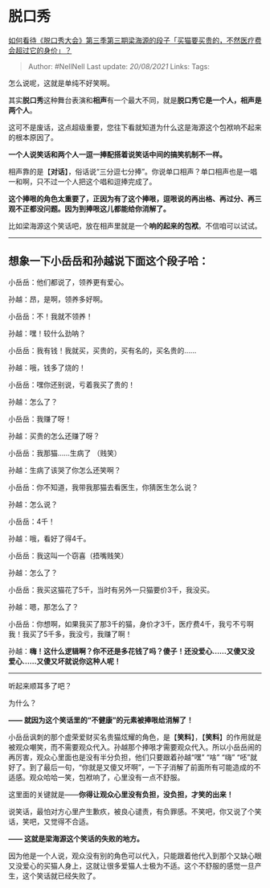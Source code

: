 # 脱口秀
[如何看待《脱口秀大会》第三季第三期梁海源的段子「买猫要买贵的，不然医疗费会超过它的身价」？](https://www.zhihu.com/question/412684061/answer/1397449863)
> Author: #NellNell 
> Last update: *20/08/2021* 
> Links:
> Tags: 

怎么说呢，这就是单纯不好笑啊。

其实**脱口秀**这种舞台表演和**相声**有一个最大不同，就是**脱口秀它是一个人，相声是两个人**。

这可不是废话，这点超级重要，您往下看就知道为什么这是海源这个包袱响不起来的根本原因了。

**一个人说笑话和两个人一逗一捧配搭着说笑话中间的搞笑机制不一样。**

相声靠的是【**对话**】，俗话说“三分逗七分捧”。你说单口相声？单口相声也是一唱一和啊，只不过一个人把这个唱和逗捧完成了。

**这个捧哏的角色太重要了，正因为有了这个捧哏，逗哏说的再出格、再过分、再三观不正都没问题。因为到捧哏这儿都能给你消解了。**

比如梁海源这个笑话吧，放在相声里就是一个**响的起来的包袱**。不信咱可以试试。

---

## 想象一下小岳岳和孙越说下面这个段子哈：

小岳岳：他们都说了，领养更有爱心。

孙越：昂，是啊，领养多好啊。

小岳岳：不！我就不领养！

孙越：嘿！较什么劲呐？

小岳岳：我有钱！我就买，买贵的，买有名的，买名贵的……

孙越：哦，钱多了烧的！

小岳岳：嘿你还别说，亏着我买了贵的！

孙越：怎么了？

小岳岳：我赚了呀！

孙越：买贵的怎么还赚了呀？

小岳岳：我那猫……生病了 （贱笑）

孙越：生病了该哭了你怎么还笑啊？

小岳岳：你不知道，我带我那猫去看医生，你猜医生怎么说？

孙越：怎么说？

小岳岳：4千！

孙越：哦，看好了得4千。

小岳岳：我这叫一个窃喜（捂嘴贱笑）

孙越：怎么了？

小岳岳：我买这猫花了5千，当时有另外一只猫要价3千，我没买。

孙越：嗯，那怎么了？

小岳岳：你想啊，如果我买了那3千的猫，身价才3千，医疗费4千，我亏不亏啊我！我买了5千多，我没亏，我赚了啊！

孙越：**嗨！这什么逻辑啊？你不还是多花钱了吗？傻子！还没爱心……又傻又没爱心……又傻又坏就说你这种人呢！**

---

听起来顺耳多了吧？

为什么？

**—— 就因为这个笑话里的“不健康”的元素被捧哏给消解了！**

小岳岳讽刺的那个虚荣爱财买名贵猫炫耀的角色，是【**笑料**】，【**笑料**】的作用就是被观众嘲笑，而不需要观众代入。孙越那个捧哏才需要观众代入。所以小岳岳闹的再厉害，观众心里面也是没有半分负担，他们只要跟着孙越“嘿” “啥” “嗨” “呸”就好了。到了最后一句，“你就是又傻又坏啊”，一下子消解了前面所有可能造成的不适感。观众哈哈一笑，包袱响了，心里没有一点不舒服。

这里面的关键就是——**你得让观众心里没有负担，没负担，才笑的出来！**

说笑话，最怕对方心里产生歉疚，被良心谴责，有负罪感。不笑吧，你又说了个笑话，笑吧，又觉得不合适。

**—— 这就是梁海源这个笑话的失败的地方。**

因为他是一个人说，观众没有别的角色可以代入，只能跟着他代入到那个又缺心眼又没爱心的买猫人身上，这就让很多爱猫人士极为不适。这个不舒服的感觉一旦产生，这个笑话就已经失败了。